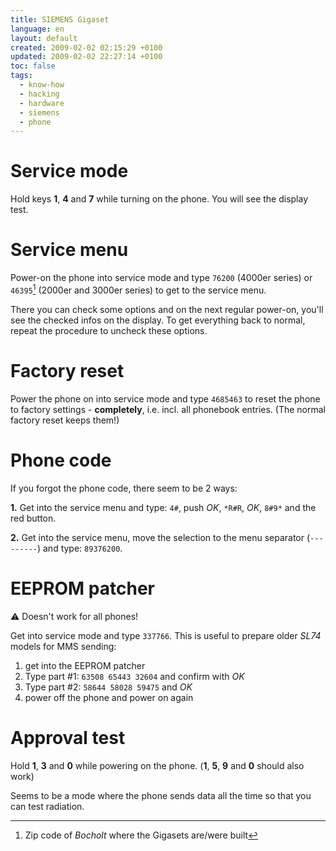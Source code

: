 ```yaml
---
title: SIEMENS Gigaset
language: en
layout: default
created: 2009-02-02 02:15:29 +0100
updated: 2009-02-02 22:27:14 +0100
toc: false
tags:
  - know-how
  - hacking
  - hardware
  - siemens
  - phone
---
```

Service mode
============

Hold keys **1**, **4** and **7** while turning on the phone. You will see the display test.


Service menu
============

Power-on the phone into service mode and type `76200` (4000er series) or `46395`[^1] (2000er and 3000er series) to get
to the service menu.

There you can check some options and on the next regular power-on, you'll see the checked infos on the display. To get
everything back to normal, repeat the procedure to uncheck these options.


Factory reset
=============

Power the phone on into service mode and type `4685463` to reset the phone to factory settings - **completely**, i.e.
incl. all phonebook entries. (The normal factory reset keeps them!)


Phone code
==========

If you forgot the phone code, there seem to be 2 ways:

**1.** Get into the service menu and type: `4#`, push *OK*, `*R#R`, *OK*, `8#9*` and the red button.

**2.** Get into the service menu, move the selection to the menu separator (`---------`) and type: `89376200`.


EEPROM patcher
==============

:warning: Doesn't work for all phones!

Get into service mode and type `337766`. This is useful to prepare older *SL74* models for MMS sending:

1. get into the EEPROM patcher
1. Type part #1: `63508 65443 32604` and confirm with *OK*
1. Type part #2: `58644 58028 59475` and *OK*
1. power off the phone and power on again


Approval test
=============

Hold **1**, **3** and **0** while powering on the phone. (**1**, **5**, **9** and **0** should also work)

Seems to be a mode where the phone sends data all the time so that you can test radiation.


[^1]: Zip code of *Bocholt* where the Gigasets are/were built